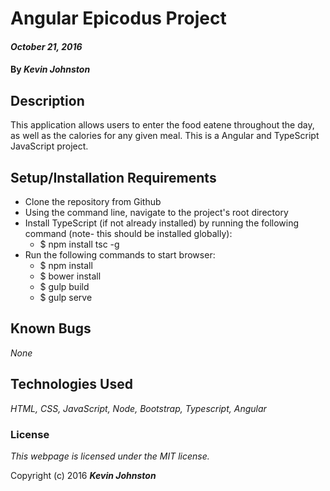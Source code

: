 # Angular Epicodus Project

#### _October 21, 2016_

#### By _Kevin Johnston_

## Description

This application allows users to enter the food eatene throughout the day, as well as the calories for any given meal. This is a Angular and TypeScript JavaScript project.

## Setup/Installation Requirements

* Clone the repository from Github
* Using the command line, navigate to the project's root directory
* Install TypeScript (if not already installed) by running the following command (note- this should be installed globally):
  * $ npm install tsc -g
* Run the following commands to start browser:
  * $ npm install
  * $ bower install
  * $ gulp build
  * $ gulp serve

## Known Bugs

_None_

## Technologies Used

_HTML,
CSS,
JavaScript,
Node,
Bootstrap,
Typescript,
Angular_

### License

*This webpage is licensed under the MIT license.*

Copyright (c) 2016 **_Kevin Johnston_**
